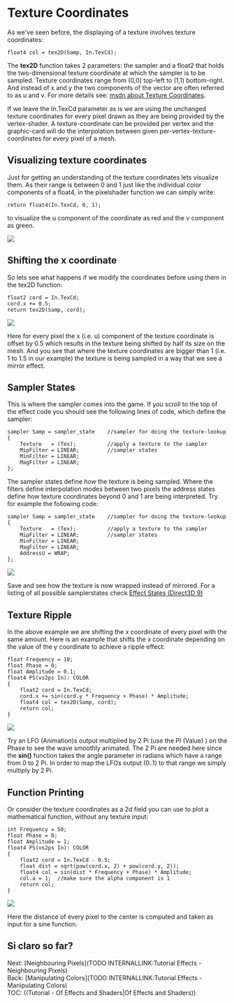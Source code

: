 # Texture Coordinates

As we've seen before, the displaying of a texture involves texture coordinates:  
```hlsl  
float4 col = tex2D(Samp, In.TexCd);
```  
The **tex2D** function takes 2 parameters: the sampler and a float2 that holds the two-dimensional texture coordinate at which the sampler is to be sampled. Texture coordinates range from (0,0) top-left to (1,1) bottom-right. And instead of x and y the two components of the vector are often referred to as u and v. For more details see: <a href="http://msdn.microsoft.com/en-us/library/bb206245%28VS.85%29.aspx" class="extURL" target="_blank">msdn about Texture Coordinates</a>.  

If we leave the In.TexCd parameter as is we are using the unchanged texture coordinates for every pixel drawn as they are being provided by the vertex-shader. A texture-coordinate can be provided per vertex and the graphic-card will do the interpolation between given per-vertex-texture-coordinates for every pixel of a mesh.   

## Visualizing texture coordinates
Just for getting an understanding of the texture coordinates lets visualize them. As their range is between 0 and 1 just like the individual color components of a float4, in the pixelshader function we can simply write:  
```hlsl  
return float4(In.TexCd, 0, 1);
```  
to visualize the u component of the coordinate as red and the v component as green.  
  
![](~/img/TextureCoordinates-DirectXRenderer_2010.12.11-19.07.42.png "")   
  
## Shifting the x coordinate
So lets see what happens if we modify the coordinates before using them in the tex2D function:  
```hlsl  
float2 cord = In.TexCd;  
cord.x += 0.5;  
return tex2D(Samp, cord);
```  
  
![](~/img/TextureCoordinates-DirectXRenderer_2010.12.11-19.09.01_0.png "")   
  
Here for every pixel the x (i.e. u) component of the texture coordinate is offset by 0.5 which results in the texture being shifted by half its size on the mesh. And you see that where the texture coordinates are bigger than 1 (i.e. 1 to 1.5 in our example) the texture is being sampled in a way that we see a mirror effect.   

## Sampler States
This is where the sampler comes into the game. If you scroll to the top of the effect code you should see the following lines of code, which define the sampler:  
```hlsl, line=3  
sampler Samp = sampler_state    //sampler for doing the texture-lookup  
{  
    Texture   = (Tex);          //apply a texture to the sampler
    MipFilter = LINEAR;         //sampler states
    MinFilter = LINEAR;
    MagFilter = LINEAR;
};
```  
The sampler states define *how* the texture is being sampled. Where the filters define interpolation modes between two pixels the address states define how texture coordinates beyond 0 and 1 are being interpreted. Try for example the following code:  
```hlsl, line=3  
sampler Samp = sampler_state    //sampler for doing the texture-lookup  
{  
    Texture   = (Tex);          //apply a texture to the sampler
    MipFilter = LINEAR;         //sampler states
    MinFilter = LINEAR;
    MagFilter = LINEAR;
    AddressU = WRAP;
};
```  
  
![](~/img/TextureCoordinates-DirectXRenderer_2010.12.11-19.09.17.png "")   
  
Save and see how the texture is now wrapped instead of mirrored. For a listing of all possible samplerstates check <a href="http://msdn.microsoft.com/en-us/library/bb173347%28VS.85%29.aspx#Sampler_States" class="extURL" target="_blank">Effect States (Direct3D 9)</a>  

## Texture Ripple
In the above example we are shifting the x coordinate of every pixel with the same amount. Here is an example that shifts the x coordinate depending on the value of the y coordinate to achieve a ripple effect:  
```hlsl  
float Frequency = 10;  
float Phase = 0;  
float Amplitude = 0.1;  
float4 PS(vs2ps In): COLOR  
{  
    float2 cord = In.TexCd;
    cord.x += sin(cord.y * Frequency + Phase) * Amplitude;
    float4 col = tex2D(Samp, cord);
    return col;
}
```  
  
![](~/img/TextureCoordinates-DirectXRenderer_2010.12.11-19.14.40.png "")   
  
Try an <span class="node">LFO (Animation)</span>s output multiplied by 2 Pi (use the <span class="node">PI (Value)</span> ) on the <span class="pin">Phase</span> to see the wave smoothly animated. The 2 Pi are needed here since the **sin()** function takes the angle parameter in radians which have a range from 0 to 2 Pi. In order to map the LFOs output (0..1) to that range we simply multiply by 2 Pi.  

## Function Printing
Or consider the texture coordinates as a 2d field you can use to plot a mathematical function, without any texture input:  
```hlsl  
int Frequency = 50;  
float Phase = 0;  
float Amplitude = 1;  
float4 PS(vs2ps In): COLOR  
{  
    float2 cord = In.TexCd - 0.5;
    float dist = sqrt(pow(cord.x, 2) + pow(cord.y, 2));
    float4 col = sin(dist * Frequency + Phase) * Amplitude;
    col.a = 1;  //make sure the alpha component is 1
    return col;
}
```  

  
![](~/img/TextureCoordinates-DirectXRenderer_2010.12.11-19.21.29.png "")   
  
Here the distance of every pixel to the center is computed and taken as input for a sine function.   

Si claro so far?   
---  
Next: [Neighbouring Pixels](TODO INTERNALLINK:Tutorial Effects - Neighbouring Pixels)  
Back: [Manipulating Colors](TODO INTERNALLINK:Tutorial Effects - Manipulating Colors)  
TOC: ((Tutorial - Of Effects and Shaders|Of Effects and Shaders))